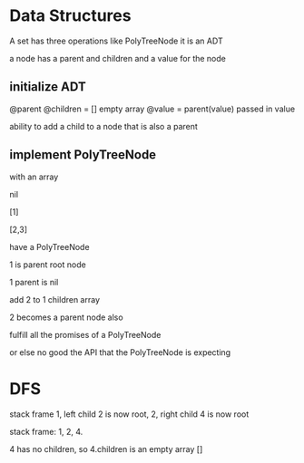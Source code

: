 # Data Structures

A set has three operations like PolyTreeNode it is an ADT

a node has a parent and children and a value for the node

## initialize ADT

@parent
@children = [] empty array
@value = parent(value) passed in value

ability to add a child to a node that is also a parent

## implement PolyTreeNode

with an array

nil

[1]

[2,3]

have a PolyTreeNode 

1 is parent root node

1 parent is nil

add 2 to 1 children array

2 becomes a parent node also

fulfill all the promises of a PolyTreeNode

or else no good the API that the PolyTreeNode is expecting

# DFS

stack frame 1, left child 2 is now root, 2, right child 4 is now root

stack frame: 1, 2, 4.

4 has no children, so 4.children is an empty array []



